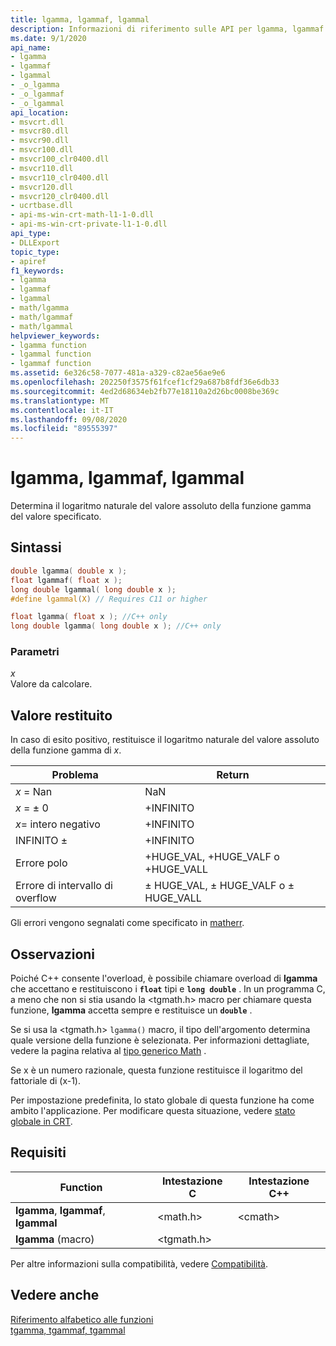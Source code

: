 ```yaml
---
title: lgamma, lgammaf, lgammal
description: Informazioni di riferimento sulle API per lgamma, lgammaf e lgammal; che determina il logaritmo naturale del valore assoluto della funzione gamma del valore specificato.
ms.date: 9/1/2020
api_name:
- lgamma
- lgammaf
- lgammal
- _o_lgamma
- _o_lgammaf
- _o_lgammal
api_location:
- msvcrt.dll
- msvcr80.dll
- msvcr90.dll
- msvcr100.dll
- msvcr100_clr0400.dll
- msvcr110.dll
- msvcr110_clr0400.dll
- msvcr120.dll
- msvcr120_clr0400.dll
- ucrtbase.dll
- api-ms-win-crt-math-l1-1-0.dll
- api-ms-win-crt-private-l1-1-0.dll
api_type:
- DLLExport
topic_type:
- apiref
f1_keywords:
- lgamma
- lgammaf
- lgammal
- math/lgamma
- math/lgammaf
- math/lgammal
helpviewer_keywords:
- lgamma function
- lgammal function
- lgammaf function
ms.assetid: 6e326c58-7077-481a-a329-c82ae56ae9e6
ms.openlocfilehash: 202250f3575f61fcef1cf29a687b8fdf36e6db33
ms.sourcegitcommit: 4ed2d68634eb2fb77e18110a2d26bc0008be369c
ms.translationtype: MT
ms.contentlocale: it-IT
ms.lasthandoff: 09/08/2020
ms.locfileid: "89555397"
---
```

# <a name="lgamma-lgammaf-lgammal"></a>lgamma, lgammaf, lgammal

Determina il logaritmo naturale del valore assoluto della funzione gamma del valore specificato.

## <a name="syntax"></a>Sintassi

```C
double lgamma( double x );
float lgammaf( float x );
long double lgammal( long double x );
#define lgammal(X) // Requires C11 or higher

float lgamma( float x ); //C++ only
long double lgamma( long double x ); //C++ only
```

### <a name="parameters"></a>Parametri

*x*\
Valore da calcolare.

## <a name="return-value"></a>Valore restituito

In caso di esito positivo, restituisce il logaritmo naturale del valore assoluto della funzione gamma di *x*.

|Problema|Return|
|-----------|------------|
|*x* = Nan|NaN|
|*x* = ± 0|+INFINITO|
|*x*= intero negativo|+INFINITO|
|INFINITO ±|+INFINITO|
|Errore polo|+HUGE_VAL, +HUGE_VALF o +HUGE_VALL|
|Errore di intervallo di overflow|± HUGE_VAL, ± HUGE_VALF o ± HUGE_VALL|

Gli errori vengono segnalati come specificato in [matherr](matherr.md).

## <a name="remarks"></a>Osservazioni

Poiché C++ consente l'overload, è possibile chiamare overload di **lgamma** che accettano e restituiscono i **`float`** tipi e **`long double`** . In un programma C, a meno che non si stia usando la \<tgmath.h> macro per chiamare questa funzione, **lgamma** accetta sempre e restituisce un **`double`** .

Se si usa la \<tgmath.h> `lgamma()` macro, il tipo dell'argomento determina quale versione della funzione è selezionata. Per informazioni dettagliate, vedere la pagina relativa al [tipo generico Math](../../c-runtime-library/tgmath.md) .

Se x è un numero razionale, questa funzione restituisce il logaritmo del fattoriale di (x-1).

Per impostazione predefinita, lo stato globale di questa funzione ha come ambito l'applicazione. Per modificare questa situazione, vedere [stato globale in CRT](../global-state.md).

## <a name="requirements"></a>Requisiti

|Function|Intestazione C|Intestazione C++|
|--------------|--------------|------------------|
|**lgamma**, **lgammaf**, **lgammal**|\<math.h>|\<cmath>|
|**lgamma** (macro) | \<tgmath.h> ||

Per altre informazioni sulla compatibilità, vedere [Compatibilità](../../c-runtime-library/compatibility.md).

## <a name="see-also"></a>Vedere anche

[Riferimento alfabetico alle funzioni](crt-alphabetical-function-reference.md)<br/>
[tgamma, tgammaf, tgammal](tgamma-tgammaf-tgammal.md)<br/>
